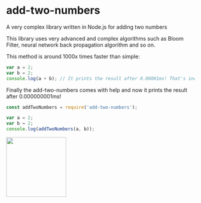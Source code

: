 # add-two-numbers
A very complex library written in Node.js for adding two numbers

This library uses very advanced and complex algorithms such as Bloom Filter, neural network back propagation algorithm and so on.

This method is around 1000x times faster than simple:
```javascript
var a = 2;
var b = 2;
console.log(a + b); // It prints the result after 0.00001ms! That's incredibly slow!
```

Finally the add-two-numbers comes with help and now it prints the result after 0.000000001ms!
```javascript
const addTwoNumbers = require('add-two-numbers');

var a = 2;
var b = 2;
console.log(addTwoNumbers(a, b));
```

<a href="https://www.patreon.com/bePatron?u=12270966">
	<img src="https://c5.patreon.com/external/logo/become_a_patron_button@2x.png" width="160">
</a>
